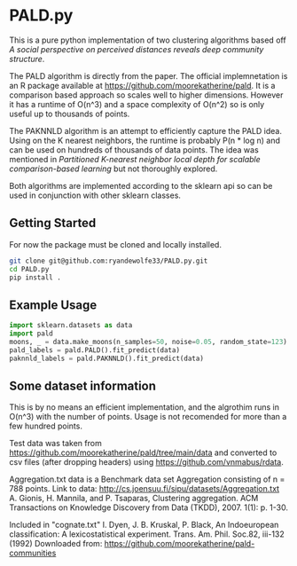 # PALD.py

This is a pure python implementation of two clustering algorithms based off *A social perspective on perceived distances reveals deep community structure*. 

The PALD algorithm is directly from the paper. The official implemnetation is an R package available at https://github.com/moorekatherine/pald. It is a comparison based approach so scales well to higher dimensions. However it has a runtime of O(n^3) and a space complexity of O(n^2) so is only useful up to
thousands of points.

The PAKNNLD algorithm is an attempt to efficiently capture the PALD idea. Using on the K nearest neighbors, the runtime is probably P(n * log n) and can be used on hundreds of thousands of data points.
The idea was mentioned in  *Partitioned K-nearest neighbor local depth for scalable comparison-based learning* but not thoroughly explored.

Both algorithms are implemented according to the sklearn api so can be used in conjunction with other sklearn classes.

## Getting Started
For now the package must be cloned and locally installed.
```bash
git clone git@github.com:ryandewolfe33/PALD.py.git
cd PALD.py
pip install .
```

## Example Usage
```python
import sklearn.datasets as data
import pald
moons, _ = data.make_moons(n_samples=50, noise=0.05, random_state=123)
pald_labels = pald.PALD().fit_predict(data)
paknnld_labels = pald.PAKNNLD().fit_predict(data)
```

## Some dataset information
This is by no means an efficient implementation, and the algrothim runs in O(n^3) with the number of points. Usage is not recomended for more than a few hundred points.

Test data was taken from https://github.com/moorekatherine/pald/tree/main/data and converted to csv files (after dropping headers) using https://github.com/vnmabus/rdata. 

Aggregation.txt data is a Benchmark data set Aggregation consisting of n = 788 points.
Link to data: http://cs.joensuu.fi/sipu/datasets/Aggregation.txt
A. Gionis, H. Mannila, and P. Tsaparas, Clustering aggregation. ACM Transactions on Knowledge Discovery from Data (TKDD), 2007. 1(1): p. 1-30.


Included in "cognate.txt"
I. Dyen, J. B. Kruskal, P. Black, An Indoeuropean classification: A lexicostatistical experiment.  Trans. Am. Phil. Soc.82, iii-132 (1992)
Downloaded from: https://github.com/moorekatherine/pald-communities
